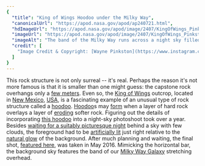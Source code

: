 ```yaml
---
{
  "title": "King of Wings Hoodoo under the Milky Way",
  "canonicalUrl": "https://apod.nasa.gov/apod/ap240721.html",
  "hdImageUrl": "https://apod.nasa.gov/apod/image/2407/KingOfWings_Pinkston_7360.jpg",
  "imageUrl": "https://apod.nasa.gov/apod/image/2407/KingOfWings_Pinkston_960.jpg",
  "imageAlt": "The band of the Milky Way runs across a night sky filled with stars. Colorful clouds are on the right horizon. A strange rock structure appears in the image center with a base and an extended arm that seems to point to the colorful horizon. Please see the explanation for more detailed information.",
  "credit": [
    "Image Credit & Copyright: [Wayne Pinkston](https://www.instagram.com/wayne_pinkston/) ([LightCrafter Photography](http://waynepinkstonphoto.com/))"
  ]
}
---
```


This rock structure is not only surreal -- it's real. Perhaps the reason it's not more famous is that it is smaller than one might guess: the capstone rock overhangs only a [few meters](https://liveloveruntravel.com/king-of-wings-new-mexico/). Even so, the [King of Wings](https://www.summitpost.org/king-of-wings/1010769) outcrop, located in [New Mexico](https://en.wikipedia.org/wiki/New_Mexico), [USA](https://www.cia.gov/the-world-factbook/countries/united-states/), is a fascinating example of an unusual type of rock structure called a [hoodoo](https://en.wikipedia.org/wiki/Hoodoo_\(geology\)). [Hoodoo](https://apod.nasa.gov/apod/ap200813.html)s may [form](https://en.wikipedia.org/wiki/Hoodoo_\(geology\)#Formation) when a layer of hard rock overlays a layer of [eroding](http://www.nationalgeographic.org/encyclopedia/erosion/) softer rock. Figuring out the details of incorporating [this hoodoo](https://youtu.be/OcWAkbG_YLo) into a night-sky photoshoot took over a year. Besides [waiting for a suitably picturesque night](https://www.shutterstock.com/image-photo/funny-cat-tired-boring-lying-260nw-1447517609.jpg) behind a sky with few clouds, the foreground had to be [artificially lit](https://apod.nasa.gov/apod/ap230308.html) just right relative to the [natural glow](https://nightsky.jpl.nasa.gov/news-display.cfm?News_ID=745) of the background. After much planning and waiting, the final shot, [featured here](http://waynepinkstonphoto.com/WhatsNew/i-Trxjrp7/A), was taken in May 2016. Mimicking the horizontal bar, the background sky features the band of our [Milky Way Galaxy](https://science.nasa.gov/resource/the-milky-way-galaxy/) stretching overhead.
